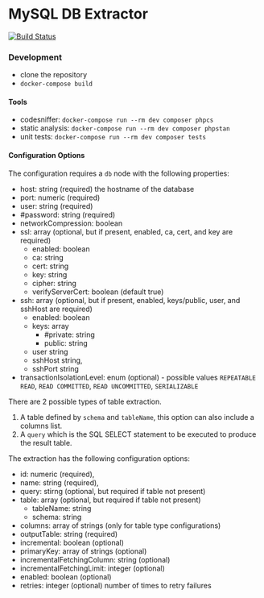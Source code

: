 # MySQL DB Extractor
[![Build Status](https://travis-ci.com/keboola/db-extractor-mysql.svg?branch=master)](https://travis-ci.com/keboola/db-extractor-mysql)

### Development

- clone the repository
- `docker-compose build`

#### Tools

- codesniffer: `docker-compose run --rm dev composer phpcs` 
- static analysis: `docker-compose run --rm dev composer phpstan`
- unit tests: `docker-compose run --rm dev composer tests`

#### Configuration Options

The configuration requires a `db` node with the following properties: 

- host: string (required) the hostname of the database
- port: numeric (required)
- user: string (required)
- \#password: string (required)
- networkCompression: boolean 
- ssl: array (optional, but if present, enabled, ca, cert, and key are required)
  - enabled: boolean 
  - ca: string
  - cert: string
  - key: string
  - cipher: string
  - verifyServerCert: boolean (default true)
- ssh: array (optional, but if present, enabled, keys/public, user, and sshHost are required)
  - enabled: boolean 
  - keys: array 
    - \#private: string
    - public: string                
  - user string
  - sshHost string,
  - sshPort string
- transactionIsolationLevel: enum (optional) - possible values `REPEATABLE READ`, `READ COMMITTED`, `READ UNCOMMITTED`, `SERIALIZABLE`
   
There are 2 possible types of table extraction.  
1. A table defined by `schema` and `tableName`, this option can also include a columns list.
2. A `query` which is the SQL SELECT statement to be executed to produce the result table.

The extraction has the following configuration options:

- id: numeric (required),
- name: string (required),
- query: stirng (optional, but required if table not present)
- table: array (optional, but required if table not present)
  - tableName: string
  - schema: string
- columns: array of strings (only for table type configurations)
- outputTable: string (required)
- incremental: boolean (optional)
- primaryKey: array of strings (optional)
- incrementalFetchingColumn: string (optional)
- incrementalFetchingLimit: integer (optional)
- enabled: boolean (optional)
- retries: integer (optional) number of times to retry failures
